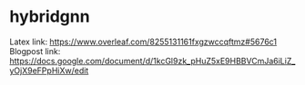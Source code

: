 # hybridgnn

Latex link: https://www.overleaf.com/8255131161fxgzwccqftmz#5676c1
Blogpost link: https://docs.google.com/document/d/1kcGl9zk_pHuZ5xE9HBBVCmJa6iLiZ_yOjX9eFPpHiXw/edit
